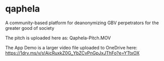 # qaphela
A community-based platform for deanonymizing GBV perpetrators for the greater good of society

The pitch is uploaded here as: Qaphela-Pitch.MOV

The App Demo is a larger video file uploaded to OneDrive here: https://1drv.ms/v/s!AicRuxkZ0G_YbZCvPnGpJxJThFo?e=YTtxOX

